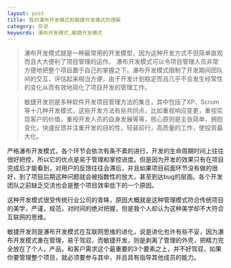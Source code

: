 ```yaml
---
layout: post
title: 我对瀑布开发模式和敏捷开发模式的理解
category: 杂说
keywords: 瀑布开发模式,敏捷开发模式
---
```



>瀑布开发模式就是一种最常用的开发模型，因为这种开发方式不但简单直观而且大大便利了项目管理的运作。 瀑布开发模式可以令项目管理人员非常方便地把整个项目置于自己的掌握之下。瀑布开发模式限制了开发期间团队间的交互，评估起来相当方便，由于开发计划稳定而且几乎不会发生经常性的变化从而有效地简化了项目开发的管理工作。

>敏捷开发则是多种软件开发项目管理方法的集合，其中包括了XP、Scrum等十几种开发模式，这些开发方法有些共同点，比如重视响应变更，重视实现客户的价值，重视开发人员的自身发展等等，核心原则是主张简单，拥抱变化，快速反馈并注重开发的目的性，轻装前行，高质量的工作，使投资最大化。

严格瀑布开发模式，各个环节会依次有条不紊的进行，开发的生命周期时间上往往很好把控，所以它的优点是易于管理和掌控进度。但是因为开发的效果只有在项目完成后才能看到，对用户的反馈往往会滞后，并且如果项目前面环节没有做的很好，到了项目后期这种问题就会被指数性的放大，甚至到达bug的层面。各个开发团队之前缺乏交流也会是整个项目效率低下的一个原因。

这种开发模式很受传统行业公司的青睐，原因大概就是这种管理模式符合传统项目的美学，严谨，规范，对时间的绝对把握，但是我个人却认为这种美学却不大符合互联网的思维。

敏捷开发则是瀑布开发模式在互联网思维的进化，说是进化也许有些不妥，因为瀑布开发模式重在管理，易于驾驭，而敏捷开发，则是剥离了管理的外壳，把精力完全放在了个人，产品，和客户需求这个最重要的3个要素之上，并不好驾驭，如果你要管理整个项目，就必须要参与其中，并且具有指导其他成员的能力。

